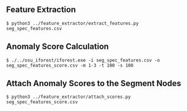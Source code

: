 
## Feature Extraction

`$ python3 ../feature_extractor/extract_features.py seg_spec_features.csv`

## Anomaly Score Calculation

`$ ./../osu_iforest/iforest.exe -i seg_spec_features.csv -o seg_spec_features_score.csv -m 1-3 -t 100 -s 100`

## Attach Anomaly Scores to the Segment Nodes

`$ python3 ../feature_extractor/attach_scores.py seg_spec_features_score.csv`
